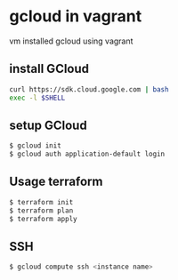 # gcloud in vagrant

vm installed gcloud using vagrant

## install GCloud

```bash
curl https://sdk.cloud.google.com | bash
exec -l $SHELL
```

## setup GCloud

```bash
$ gcloud init
$ gcloud auth application-default login
```

## Usage terraform

```bash
$ terraform init
$ terraform plan
$ terraform apply
```

## SSH

```bash
$ gcloud compute ssh <instance name>
```
